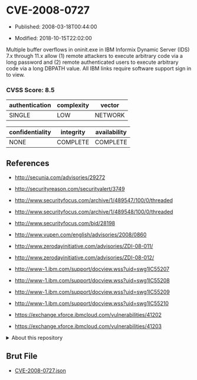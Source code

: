 # CVE-2008-0727

- Published: 2008-03-18T00:44:00

- Modified: 2018-10-15T22:02:00

Multiple buffer overflows in oninit.exe in IBM Informix Dynamic Server (IDS) 7.x through 11.x allow (1) remote attackers to execute arbitrary code via a long password and (2) remote authenticated users to execute arbitrary code via a long DBPATH value. All IBM links require software support sign in to view.

### CVSS Score: **8.5**

| authentication | complexity | vector |
| --- | --- | --- |
| SINGLE | LOW | NETWORK |

| confidentiality | integrity | availability |
| --- | --- | --- |
| NONE | COMPLETE | COMPLETE |

## References

* http://secunia.com/advisories/29272

* http://securityreason.com/securityalert/3749

* http://www.securityfocus.com/archive/1/489547/100/0/threaded

* http://www.securityfocus.com/archive/1/489548/100/0/threaded

* http://www.securityfocus.com/bid/28198

* http://www.vupen.com/english/advisories/2008/0860

* http://www.zerodayinitiative.com/advisories/ZDI-08-011/

* http://www.zerodayinitiative.com/advisories/ZDI-08-012/

* http://www-1.ibm.com/support/docview.wss?uid=swg1IC55207

* http://www-1.ibm.com/support/docview.wss?uid=swg1IC55208

* http://www-1.ibm.com/support/docview.wss?uid=swg1IC55209

* http://www-1.ibm.com/support/docview.wss?uid=swg1IC55210

* https://exchange.xforce.ibmcloud.com/vulnerabilities/41202

* https://exchange.xforce.ibmcloud.com/vulnerabilities/41203

<details>
<summary>About this repository</summary> 

  This repository is part of the project [Live Hack CVE](https://github.com/Live-Hack-CVE). Main website can be found [www.live-hack.org](https://www.live-hack.org) 
  
  Made by [Sn0wAlice](https://github.com/Sn0wAlice) for the people that care about security and need to have a feed of the latest CVEs. Hope you enjoy it, don't forget to star the repo and follow me on [Twitter](https://twitter.com/Sn0wAlice) and [Github](https://github.com/Sn0wAlice). And that is my [personnal website](https://www.alice-snow.me/)

  - [Home Page](https://github.com/Live-Hack-CVE)
  - [Framework](https://github.com/Live-Hack-CVE/cve-framework)
  - [CVE database](https://github.com/Live-Hack-CVE/full_database)
  - [Changelog](https://github.com/Live-Hack-CVE/Changelog)
</details>

## Brut File

* [CVE-2008-0727.json](https://raw.githubusercontent.com/Live-Hack-CVE/full_database/main/cves/2008/CVE-2008-0727.json)

